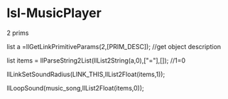 # lsl-MusicPlayer

2 prims





list a =llGetLinkPrimitiveParams(2,[PRIM_DESC]);               //get object description


list items = llParseString2List(llList2String(a,0),["="],[]);               //1=0


llLinkSetSoundRadius(LINK_THIS,llList2Float(items,1));


llLoopSound(music_song,llList2Float(items,0));
